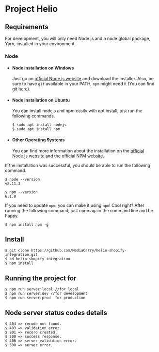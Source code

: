 # Project Helio

## Requirements

For development, you will only need Node.js and a node global package, Yarn, installed in your environment.

### Node

- #### Node installation on Windows

  Just go on [official Node.js website](https://nodejs.org/) and download the installer.
  Also, be sure to have `git` available in your PATH, `npm` might need it (You can find git [here](https://git-scm.com/)).

- #### Node installation on Ubuntu

  You can install nodejs and npm easily with apt install, just run the following commands.

      $ sudo apt install nodejs
      $ sudo apt install npm

- #### Other Operating Systems
  You can find more information about the installation on the [official Node.js website](https://nodejs.org/) and the [official NPM website](https://npmjs.org/).

If the installation was successful, you should be able to run the following command.

    $ node --version
    v8.11.3

    $ npm --version
    6.1.0

If you need to update `npm`, you can make it using `npm`! Cool right? After running the following command, just open again the command line and be happy.

    $ npm install npm -g

## Install

    $ git clone https://github.com/MediaCarry/helio-shopify-integration.git
    $ cd helio-shopify-integration
    $ npm install

## Running the project for

    $ npm run server:local //for local
    $ npm run server:dev //for development
    $ npm run server:prod  for production

## Node server status codes details

    $ 404 => recode not found.
    $ 403 => validation error.
    $ 201 => record created.
    $ 200 => success response.
    $ 406 => server validation error.
    $ 500 => server error.

